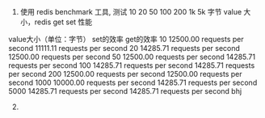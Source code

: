 
1. 使用 redis benchmark 工具, 测试 10 20 50 100 200 1k 5k 字节 value 大小，redis get set 性能

value大小（单位：字节）	         set的效率	          get的效率
10	                  12500.00 requests per second	11111.11 requests per second
20	                  14285.71 requests per second	12500.00 requests per second
50	                  12500.00 requests per second	14285.71 requests per second
100                   14285.71 requests per second	14285.71 requests per second
200	                  12500.00 requests per second	12500.00 requests per second
1000	                10000.00 requests per second	14285.71 requests per second
5000	                 14285.71 requests per second	14285.71 requests per second
bhj

2.
